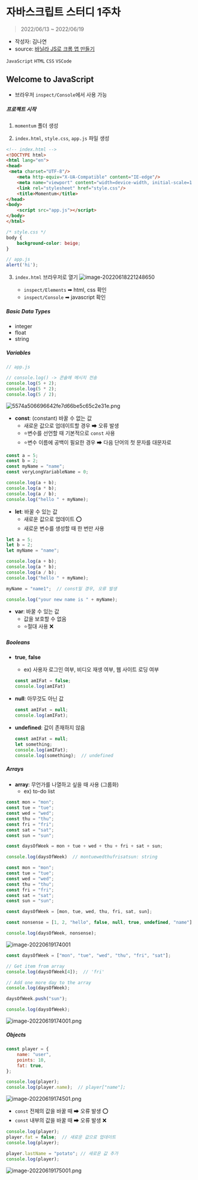 # 자바스크립트 스터디 1주차

> 2022/06/13 ~ 2022/06/19

- 작성자: 김나연
- source: [바닐라 JS로 크롬 앱 만들기](https://nomadcoders.co/javascript-for-beginners/lobby?utm_source=free_course&utm_campaign=javascript-for-beginners&utm_medium=site)

`JavaScript` `HTML` `CSS` `VSCode`



## Welcome to JavaScript

- 브라우저 `inspect/Console`에서 사용 가능



##### 프로젝트 시작

1. `momentum` 폴더 생성

2.  `index.html`, `style.css`, `app.js` 파일 생성

   ```html
   <!-- index.html -->
   <!DOCTYPE html>
   <html lang="en">
   <head>
   	<meta charset="UTF-8"/>
       <meta http-equiv="X-UA-Compatible" content="IE-edge"/>
       <meta name="viewport" content="width=device-width, initial-scale=1.0"/>
       <link rel="stylesheet" href="style.css"/>
       <title>Momentum</title>
   </head>    
   <body>
       <script src="app.js"></script>
   </body>    
   </html>
   ```

   ```css
   /* style.css */
   body {
       background-color: beige;
   }
   ```

   ```javascript
   // app.js
   alert('hi');
   ```

3. `index.html` 브라우저로 열기 ![image-20220618221248650](week01.assets/image-20220618221248650.png)
   
   - `inspect/Elements` ➡ html, css 확인
   - `inspect/Console` ➡ javascript 확인 



##### Basic Data Types

- integer
- float
- string



##### Variables

```javascript
// app.js

// console.log() -> 콘솔에 메시지 전송
console.log(5 + 2);
console.log(5 * 2);
console.log(5 / 2);
```

![5574a506696642fe7d66be5c65c2e31e.png](week01.assets/5574a506696642fe7d66be5c65c2e31e.png)

- **const**: (constant) 바꿀 수 없는 값
    - 새로운 값으로 업데이트할 경우 ➡ 오류 발생
    - ⭐변수를 선언할 때 기본적으로 `const` 사용
    - ⭐변수 이름에 공백이 필요한 경우 ➡ 다음 단어의 첫 문자를 대문자로

```javascript
const a = 5;
const b = 2;
const myName = "name";
const veryLongVariableName = 0;

console.log(a + b);
console.log(a * b);
console.log(a / b);
console.log("hello " + myName);
```

- **let**:  바꿀 수 있는 값
    - 새로운 값으로 업데이트 ⭕
    - 새로운 변수를 생성할 때 한 번만 사용


```javascript
let a = 5;
let b = 2;
let myName = "name";

console.log(a + b);
console.log(a * b);
console.log(a / b);
console.log("hello " + myName);

myName = "name1";  // const일 경우, 오류 발생

console.log("your new name is " + myName);
```

- **var**: 바꿀 수 있는 값
    - 값을 보호할 수 없음
    - ⭐절대 사용 ❌
    
    
##### Booleans

- **true**, **false** 
    - ex) 사용자 로그인 여부, 비디오 재생 여부, 웹 사이트 로딩 여부
    
    ```javascript
    const amIFat = false;
    console.log(amIFat)
    ```

- **null**: 아무것도 아닌 값

  ```javascript
  const amIFat = null;
  console.log(amIFat);
  ```

- **undefined**: 값이 존재하지 않음

  ```javascript
  const amIFat = null;
  let something;
  console.log(amIFat);
  console.log(something);  // undefined
  ```



##### Arrays

- **array**: 무언가를 나열하고 싶을 때 사용 (그룹화)
  - ex) to-do list

```javascript
const mon = "mon";
const tue = "tue";
const wed = "wed";
const thu = "thu";
const fri = "fri";
const sat = "sat";
const sun = "sun";

const daysOfWeek = mon + tue + wed + thu + fri + sat + sun;

console.log(daysOfWeek)  // montuewedthufrisatsun: string
```

```javascript
const mon = "mon";
const tue = "tue";
const wed = "wed";
const thu = "thu";
const fri = "fri";
const sat = "sat";
const sun = "sun";

const daysOfWeek = [mon, tue, wed, thu, fri, sat, sun];

const nonsense = [1, 2, "hello", false, null, true, undefined, "name"];

console.log(daysOfWeek, nonsense);
```

![image-20220619174001](week01.assets\image-20220619174001.png)


```javascript
const daysOfWeek = ["mon", "tue", "wed", "thu", "fri", "sat"];

// Get item from array
console.log(daysOfWeek[4]);  // 'fri'

// Add one more day to the array
console.log(daysOfWeek);

daysOfWeek.push("sun");

console.log(daysOfWeek);  
```
![image-20220619174001.png](week01.assets/image-20220619174001.png)



##### Objects

```javascript
const player = {
    name: "user",
    points: 10,
    fat: true,
};

console.log(player);
console.log(player.name);  // player["name"];
```

![image-20220619174501.png](week01.assets/image-20220619174501.png)


- `const` 전체의 값을 바꿀 때 ➡ 오류 발생 ⭕
- `const` 내부의 값을 바꿀 때 ➡ 오류 발생 ❌

```javascript
console.log(player);
player.fat = false;  // 새로운 값으로 업데이트
console.log(player);

player.lastName = "potato"; // 새로운 값 추가
console.log(player);
```

![image-20220619175001.png](week01.assets/image-20220619175001.png)